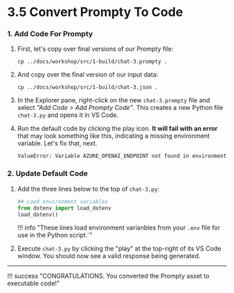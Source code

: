 
# 3.5 Convert Prompty To Code

### 1. Add Code For Prompty

1. First, let's copy over final versions of our Prompty file:

    ``` title=""
    cp ../docs/workshop/src/1-build/chat-3.prompty .
    ```

1. And copy over the final version of our input data:
    ``` title=""
    cp ../docs/workshop/src/1-build/chat-3.json .
    ```

1. In the Explorer pane, right-click on the new `chat-3.prompty` file and select _"Add Code > Add Prompty Code"_. This creates a new Python file `chat-3.py` and opens it in VS Code.

1. Run the default code by clicking the play icon. **It will fail with an error** that may look something like this, indicating a missing environment variable. Let's fix that, next.

    ```text title=""
    ValueError: Variable AZURE_OPENAI_ENDPOINT not found in environment
    ```

### 2. Update Default Code

1. Add the three lines below to the top of `chat-3.py`:

    ```python title="chat-3.py"
    ## Load environment variables
    from dotenv import load_dotenv
    load_dotenv()
    ```
    
    !!! info "These lines load environment varianbles from your `.env` file for use in the Python script.`"       
    
1. Execute `chat-3.py` by clicking the "play" at the top-right of its VS Code window. You should now see a valid response being generated.

<!--
    !!! tip "Press Alt-Z (or Cmd-Z on Mac) to toggle word wrap. This will make the prompts in the `.prompty` file easier to read within the limited screen view."
-->

---

!!! success "CONGRATULATIONS. You converted the Prompty asset to executable code!"

